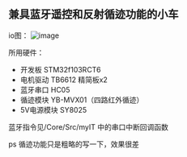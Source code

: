 ## 兼具蓝牙遥控和反射循迹功能的小车

io图：
![image](https://github.com/LiHuaOfficial/Car-for-EDC/assets/120998712/be72cb38-5b6c-46e0-9068-5c230625d074)

所用硬件：
+ 开发板         STM32f103RCT6  
+ 电机驱动       TB6612 精简板x2  
+ 蓝牙串口       HC05  
+ 循迹模块       YB-MVX01（四路红外循迹）  
+ 5V电源模块     SY8025  

蓝牙指令见/Core/Src/myIT 中的串口中断回调函数  

ps 循迹功能只是粗略的写一下，效果很差
